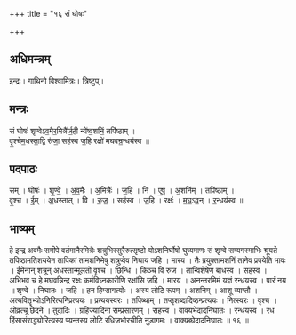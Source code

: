 +++
title = "१६ सं घोषः"

+++
## अधिमन्त्रम्
इन्द्रः। गाथिनो विश्वामित्रः। त्रिष्टुप्।

## मन्त्रः
सं घोषः॑ शृण्वेऽव॒मैर॒मित्रै॑र्ज॒ही न्ये॑ष्व॒शनिं॒ तपि॑ष्ठाम् ।  
वृ॒श्चेम॒धस्ता॒द्वि रु॑जा॒ सह॑स्व ज॒हि रक्षो॑ मघवन्र॒न्धय॑स्व ॥

## पदपाठः
सम् । घोषः॑ । शृ॒ण्वे॒ । अ॒व॒मैः । अ॒मित्रैः॑ । ज॒हि । नि । ए॒षु॒ । अ॒शनि॑म् । तपि॑ष्ठाम् ।  
वृ॒श्च । ई॒म् । अ॒धस्ता॑त् । वि । रु॒ज॒ । सह॑स्व । ज॒हि । रक्षः॑ । म॒घ॒ऽव॒न् । र॒न्धय॑स्व ॥

## भाष्यम्
हे इन्द्र अवमैः समीपे वर्तमानैरमित्रैः शत्रुभिरसुरैरुत्सृष्टो योऽशनिर्घोषो घुष्यमाणः सं शृण्वे सम्यगस्माभिः श्रूयते तपिष्ठामतिशययेन तापिकां तामशनिमेषु शत्रुप्वेव निघाय जहि । मारय । तैः प्रयुक्तामशनिं तानेव प्रपयेति भावः । ईमेनान् शत्रून् अधस्तान्मूलतो वृश्च । छिन्धि । किञ्च वि रुज । तान्विशेषेण बाधस्व । सहस्व । अभिभव च हे मघवन्निन्द्र रक्षः कर्मविघ्नकारीणि रक्षांसि जहि । मारय । अनन्तरमिमं यज्ञं रन्धयस्व । पारं नय ॥ शृण्वे । निघातः । जहि । हन हिम्सागत्योः । अस्य लोटि रूपम् । अशनिम् । आशू व्याप्तौ । अत्यवितॄभ्योऽनिरित्यनिप्रत्ययः । प्रत्ययस्वरः । तपिष्थाम् । तप्तृशब्दादिष्ठन्प्रत्ययः । नित्स्वरः । वृश्च । ओव्रत्चू छेदने । तुदादिः । ग्रहिज्यादिना सम्प्रसारणम् । सहस्व । वाक्यभेदादनिघातः । रन्धयस्व । रध हिंसासंराद्ध्योरित्यस्य ण्यन्तस्य लोटि रधिजभोरचीति नुडागमः । वाक्यब्घेदादनिघातः ॥ १६ ॥